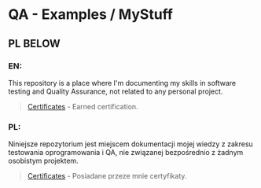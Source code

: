 # QA - Examples / MyStuff

## PL BELOW

### EN:

This repository is a place where I'm documenting my skills in software testing and Quality Assurance, not related to any personal project.

>[Certificates](https://github.com/etotoja/QA/tree/main/Certificates) - Earned certification.

### PL:

Niniejsze repozytorium jest miejscem dokumentacji mojej wiedzy z zakresu testowania oprogramowania i QA, nie związanej bezpośrednio z żadnym osobistym projektem.

>[Certificates](https://github.com/etotoja/QA/tree/main/Certificates) - Posiadane przeze mnie certyfikaty.
